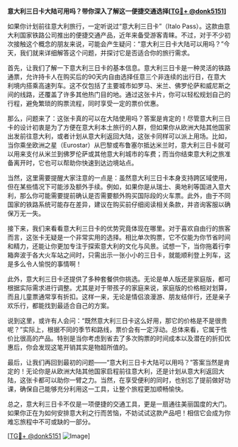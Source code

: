 **意大利三日卡大陆可用吗？带你深入了解这一便捷交通选择[[TG💪+ @donk5151](https://t.me/s/donk5151)]**

如果你计划前往意大利旅行，一定听说过“意大利三日卡”（Italo Pass）。这款由意大利国家铁路公司推出的便捷交通产品，近年来备受游客青睐。不过，对于不少初次接触这个概念的朋友来说，可能会产生疑问：“意大利三日卡大陆可以用吗？”今天，我们就来详细解答这个问题，并探讨它是否适合你的旅行需求。

首先，让我们了解一下意大利三日卡的基本信息。意大利三日卡是一种灵活的铁路通票，允许持卡人在购买后的90天内自由选择任意三个非连续的出行日，在意大利境内搭乘高速列车。这不仅包括了主要城市如罗马、米兰、佛罗伦萨和威尼斯之间的线路，还覆盖了许多其他热门目的地。通过这张卡片，你可以轻松规划自己的行程，避免繁琐的购票流程，同时享受一定的票价优惠。

那么，问题来了：这张卡真的可以在大陆使用吗？答案是肯定的！尽管意大利三日卡的设计初衷是为了方便在意大利本土旅行的人群，但如果你从欧洲大陆其他国家出发前往意大利，或者计划从意大利返回大陆，这张卡同样可以派上用场。比如，当你乘坐欧洲之星（Eurostar）从巴黎或布鲁塞尔抵达米兰时，意大利三日卡就可以用来支付从米兰到佛罗伦萨或其他意大利城市的车费；而当你结束意大利之旅准备离开时，它也可以帮助你快速到达边境站点。

当然，这里需要提醒大家注意的一点是：虽然意大利三日卡本身支持跨区域使用，但在某些情况下可能涉及额外手续。例如，如果你是从瑞士、奥地利等国进入意大利，那么你可能需要提前确认是否需要额外购买国际段的火车票。此外，由于不同国家的铁路系统可能存在差异，建议在购买前仔细阅读相关条款，并咨询客服以确保万无一失。

接下来，我们来看看意大利三日卡的优势究竟体现在哪里。对于喜欢自由行的旅客而言，这张卡无疑是一个非常实用的选择。相比单次购票，它不仅能为你节省时间和精力，还能让你更加专注于探索意大利的文化与风景。试想一下，当你拖着行李箱奔波于各大火车站之间时，只需出示一张小小的三日卡，就能顺利登上列车，这是多么令人愉悦的事情啊！

此外，意大利三日卡还提供了多种套餐供你挑选。无论是单人版还是家庭版，都可根据实际需求进行调整。尤其是对于带孩子的家庭来说，家庭版的价格相对划算，而且儿童票通常享有折扣。这样一来，无论是情侣浪漫游、朋友结伴行，还是亲子欢乐行，都能找到最适合自己的方案。

说到这里，或许有人会问：“既然意大利三日卡这么好用，那它的价格是不是很贵呢？”实际上，根据不同的季节和路线，票价会有一定浮动。总体来看，它属于性价比很高的产品。特别是当你考虑到省去了多次购票的时间成本以及潜在的折扣优惠后，你会发现这笔开销其实是物超所值的。

最后，让我们再回到最初的问题——“意大利三日卡大陆可以用吗？”答案当然是肯定的！无论你是从欧洲大陆其他国家启程前往意大利，还是计划从意大利返回大陆，这张卡都可以助你一臂之力。当然，在享受便利的同时，也别忘了提前做好功课，确保自己能够充分利用这一工具，让整个旅程更加顺畅愉快。

总之，意大利三日卡不仅是一项便捷的交通工具，更是一扇通往美丽国度的大门。如果你正在为如何安排意大利之行而苦恼，不妨试试这款产品吧！相信它会成为你难忘旅程中不可或缺的一部分。

[[TG💪+ @donk5151](https://t.me/s/donk5151) ![Image](https://i.postimg.cc/rwNCRYN7/Snipaste-2025-04-30-17-27-05.png)]